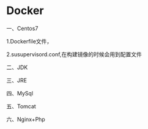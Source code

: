# Docker
一、Centos7
 
  1.Dockerfile文件，
 
  2.susupervisord.conf,在构建镜像的时候会用到配置文件


二、JDK


三、JRE


四、MySql


五、Tomcat


六、Nginx+Php
